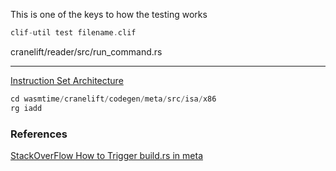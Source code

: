 
This is one of the keys to how the testing works

```rust
clif-util test filename.clif
```

cranelift/reader/src/run_command.rs

-----

[Instruction Set Architecture](https://en.wikipedia.org/wiki/Instruction_set_architecture)

```rust
cd wasmtime/cranelift/codegen/meta/src/isa/x86
rg iadd
```

### References

[StackOverFlow How to Trigger build.rs in meta](https://stackoverflow.com/questions/49077147/how-can-i-force-build-rs-to-run-again-without-cleaning-my-whole-project)
